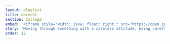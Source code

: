 ```yaml
---
layout: playlist
title: obrecht
section: College
embed: '<iframe style="width: 19vw; float: right;" src="https://open.spotify.com/embed/playlist/3cPSALCs8fnItvkIRrpXtH" width="300" height="380" frameborder="0" allowtransparency="true" allow="encrypted-media"></iframe>'
story: "Moving through something with a careless attitude, being carefree"
order: 12
---
```


<!---
"[oh-brekht] Moving through something with a careless attitude, being carefree"
-->
